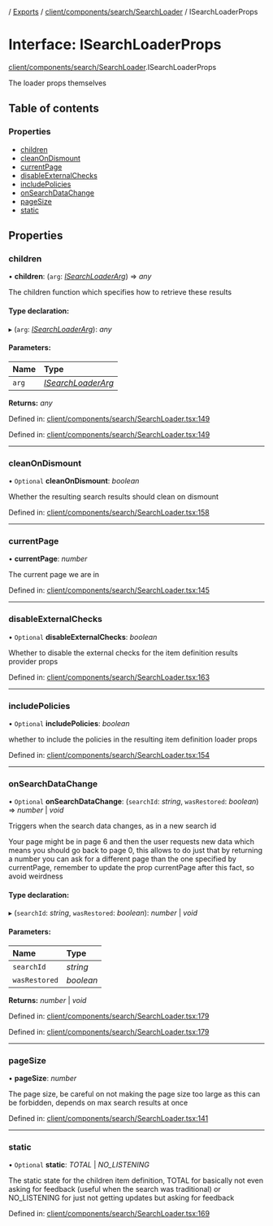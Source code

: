 [](../README.md) / [Exports](../modules.md) / [client/components/search/SearchLoader](../modules/client_components_search_searchloader.md) / ISearchLoaderProps

# Interface: ISearchLoaderProps

[client/components/search/SearchLoader](../modules/client_components_search_searchloader.md).ISearchLoaderProps

The loader props themselves

## Table of contents

### Properties

- [children](client_components_search_searchloader.isearchloaderprops.md#children)
- [cleanOnDismount](client_components_search_searchloader.isearchloaderprops.md#cleanondismount)
- [currentPage](client_components_search_searchloader.isearchloaderprops.md#currentpage)
- [disableExternalChecks](client_components_search_searchloader.isearchloaderprops.md#disableexternalchecks)
- [includePolicies](client_components_search_searchloader.isearchloaderprops.md#includepolicies)
- [onSearchDataChange](client_components_search_searchloader.isearchloaderprops.md#onsearchdatachange)
- [pageSize](client_components_search_searchloader.isearchloaderprops.md#pagesize)
- [static](client_components_search_searchloader.isearchloaderprops.md#static)

## Properties

### children

• **children**: (`arg`: [*ISearchLoaderArg*](client_components_search_searchloader.isearchloaderarg.md)) => *any*

The children function which specifies how to retrieve these results

#### Type declaration:

▸ (`arg`: [*ISearchLoaderArg*](client_components_search_searchloader.isearchloaderarg.md)): *any*

#### Parameters:

Name | Type |
:------ | :------ |
`arg` | [*ISearchLoaderArg*](client_components_search_searchloader.isearchloaderarg.md) |

**Returns:** *any*

Defined in: [client/components/search/SearchLoader.tsx:149](https://github.com/onzag/itemize/blob/55e63f2c/client/components/search/SearchLoader.tsx#L149)

Defined in: [client/components/search/SearchLoader.tsx:149](https://github.com/onzag/itemize/blob/55e63f2c/client/components/search/SearchLoader.tsx#L149)

___

### cleanOnDismount

• `Optional` **cleanOnDismount**: *boolean*

Whether the resulting search results should clean on dismount

Defined in: [client/components/search/SearchLoader.tsx:158](https://github.com/onzag/itemize/blob/55e63f2c/client/components/search/SearchLoader.tsx#L158)

___

### currentPage

• **currentPage**: *number*

The current page we are in

Defined in: [client/components/search/SearchLoader.tsx:145](https://github.com/onzag/itemize/blob/55e63f2c/client/components/search/SearchLoader.tsx#L145)

___

### disableExternalChecks

• `Optional` **disableExternalChecks**: *boolean*

Whether to disable the external checks for the item definition
results provider props

Defined in: [client/components/search/SearchLoader.tsx:163](https://github.com/onzag/itemize/blob/55e63f2c/client/components/search/SearchLoader.tsx#L163)

___

### includePolicies

• `Optional` **includePolicies**: *boolean*

whether to include the policies in the resulting
item definition loader props

Defined in: [client/components/search/SearchLoader.tsx:154](https://github.com/onzag/itemize/blob/55e63f2c/client/components/search/SearchLoader.tsx#L154)

___

### onSearchDataChange

• `Optional` **onSearchDataChange**: (`searchId`: *string*, `wasRestored`: *boolean*) => *number* \| *void*

Triggers when the search data changes, as in a new search id

Your page might be in page 6 and then the user requests new data
which means you should go back to page 0, this allows to do just that
by returning a number you can ask for a different page than the one
specified by currentPage, remember to update the prop currentPage
after this fact, so avoid weirdness

#### Type declaration:

▸ (`searchId`: *string*, `wasRestored`: *boolean*): *number* \| *void*

#### Parameters:

Name | Type |
:------ | :------ |
`searchId` | *string* |
`wasRestored` | *boolean* |

**Returns:** *number* \| *void*

Defined in: [client/components/search/SearchLoader.tsx:179](https://github.com/onzag/itemize/blob/55e63f2c/client/components/search/SearchLoader.tsx#L179)

Defined in: [client/components/search/SearchLoader.tsx:179](https://github.com/onzag/itemize/blob/55e63f2c/client/components/search/SearchLoader.tsx#L179)

___

### pageSize

• **pageSize**: *number*

The page size, be careful on not making the page size too
large as this can be forbidden, depends on max search results
at once

Defined in: [client/components/search/SearchLoader.tsx:141](https://github.com/onzag/itemize/blob/55e63f2c/client/components/search/SearchLoader.tsx#L141)

___

### static

• `Optional` **static**: *TOTAL* \| *NO_LISTENING*

The static state for the children item definition, TOTAL for
basically not even asking for feedback (useful when the search was traditional)
or NO_LISTENING for just not getting updates but asking for feedback

Defined in: [client/components/search/SearchLoader.tsx:169](https://github.com/onzag/itemize/blob/55e63f2c/client/components/search/SearchLoader.tsx#L169)
